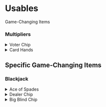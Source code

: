 # Usables

Game-Changing Items

### Multipliers

<details>

<summary>Voter Chip</summary>

Grants a 1.5x profit multiplier on most games for 2.5 hours.

Can also be used on your [earning.md](../commands/earning.md "mention") commands

</details>

<details>

<summary>Card Hands</summary>

High Card - 2-hour 1.1x multiplier&#x20;

One Pair - 2-hour 1.1x multiplier&#x20;

Two Pair - 2-hour 1.15x multiplier&#x20;

Straight - 2-hour 1.2x multiplier&#x20;

Flush - 2-hour 1.3x multiplier&#x20;

Full House - 1.5-hour 1.4x multiplier&#x20;

Four of a Kind - 1-hour 1.5x multiplier&#x20;

Straight Flush - 1-hour 1.6x multiplier&#x20;

Royal Flush - 15-minute 1.75x multiplier

</details>

## Specific Game-Changing Items

### Blackjack

<details>

<summary>Ace of Spades</summary>

Forces your first card in Blackjack to be an Ace.\
This does not affect the cards in the deck.&#x20;

Out of the 13 cards in the deck (2 - A), 4 of them (10, J, Q, K) are 10. \
Meaning you have about a (4/13) 31% chance of getting instant blackjack after using this item.

</details>

<details>

<summary>Dealer Chip</summary>

Forces the dealer to go first in Blackjack.&#x20;

Dealer busts = instant win

Careful! You still have a chance at losing though!

</details>

<details>

<summary>Big Blind Chip</summary>

Shows the current card count in blackjack.

</details>
